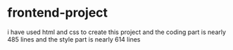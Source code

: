 # frontend-project
i have used html and css to create this project and the coding part is nearly 485 lines and the style part is nearly 614 lines
